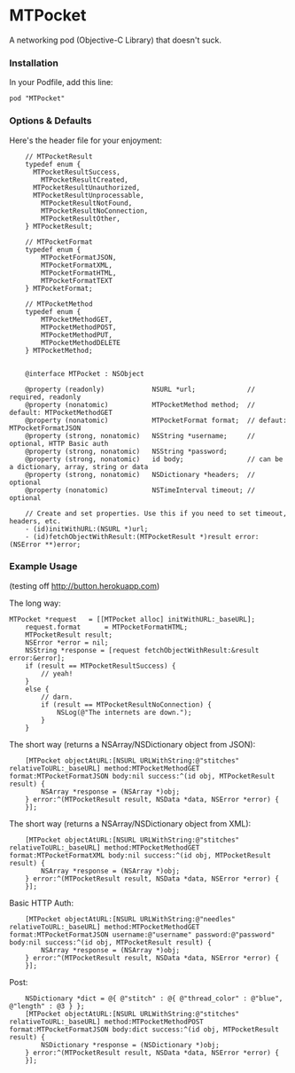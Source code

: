 MTPocket
========

A networking pod (Objective-C Library) that doesn't suck.

### Installation

In your Podfile, add this line:

    pod "MTPocket"
  

### Options & Defaults

Here's the header file for your enjoyment:

		// MTPocketResult
		typedef enum {
		  MTPocketResultSuccess,
			MTPocketResultCreated,
		  MTPocketResultUnauthorized,
		  MTPocketResultUnprocessable,
			MTPocketResultNotFound,
			MTPocketResultNoConnection,
			MTPocketResultOther,
		} MTPocketResult;
		
		// MTPocketFormat
		typedef enum {
			MTPocketFormatJSON,
			MTPocketFormatXML,
			MTPocketFormatHTML,
			MTPocketFormatTEXT
		} MTPocketFormat;
		
		// MTPocketMethod
		typedef enum {
			MTPocketMethodGET,
			MTPocketMethodPOST,
			MTPocketMethodPUT,
			MTPocketMethodDELETE
		} MTPocketMethod;
		
		
		@interface MTPocket : NSObject
		
		@property (readonly)			NSURL *url;				// required, readonly
		@property (nonatomic)			MTPocketMethod method;	// default: MTPocketMethodGET
		@property (nonatomic)			MTPocketFormat format;	// defaut: MTPocketFormatJSON
		@property (strong, nonatomic)	NSString *username;		// optional, HTTP Basic auth
		@property (strong, nonatomic)	NSString *password;
		@property (strong, nonatomic)	id body;				// can be a dictionary, array, string or data
		@property (strong, nonatomic)	NSDictionary *headers;	// optional
		@property (nonatomic)			NSTimeInterval timeout;	// optional
		
		// Create and set properties. Use this if you need to set timeout, headers, etc.
		- (id)initWithURL:(NSURL *)url;
		- (id)fetchObjectWithResult:(MTPocketResult *)result error:(NSError **)error;

### Example Usage

(testing off http://button.herokuapp.com)

The long way:

    MTPocket *request	= [[MTPocket alloc] initWithURL:_baseURL];
		request.format		= MTPocketFormatHTML;
		MTPocketResult result;
		NSError *error = nil;
		NSString *response = [request fetchObjectWithResult:&result error:&error];
		if (result == MTPocketResultSuccess) {
			// yeah!
		}
		else {
			// darn.
			if (result == MTPocketResultNoConnection) {
				NSLog(@"The internets are down.");
			}
		}

The short way (returns a NSArray/NSDictionary object from JSON):

		[MTPocket objectAtURL:[NSURL URLWithString:@"stitches" relativeToURL:_baseURL] method:MTPocketMethodGET format:MTPocketFormatJSON body:nil success:^(id obj, MTPocketResult result) {
			NSArray *response = (NSArray *)obj;
		} error:^(MTPocketResult result, NSData *data, NSError *error) {
		}];

The short way (returns a NSArray/NSDictionary object from XML):

		[MTPocket objectAtURL:[NSURL URLWithString:@"stitches" relativeToURL:_baseURL] method:MTPocketMethodGET format:MTPocketFormatXML body:nil success:^(id obj, MTPocketResult result) {
			NSArray *response = (NSArray *)obj;
		} error:^(MTPocketResult result, NSData *data, NSError *error) {
		}];

Basic HTTP Auth:

		[MTPocket objectAtURL:[NSURL URLWithString:@"needles" relativeToURL:_baseURL] method:MTPocketMethodGET format:MTPocketFormatJSON username:@"username" password:@"password" body:nil success:^(id obj, MTPocketResult result) {
			NSArray *response = (NSArray *)obj;
		} error:^(MTPocketResult result, NSData *data, NSError *error) {
		}];


Post:

		NSDictionary *dict = @{ @"stitch" : @{ @"thread_color" : @"blue", @"length" : @3 } };
		[MTPocket objectAtURL:[NSURL URLWithString:@"stitches" relativeToURL:_baseURL] method:MTPocketMethodPOST format:MTPocketFormatJSON body:dict success:^(id obj, MTPocketResult result) {
			NSDictionary *response = (NSDictionary *)obj;
		} error:^(MTPocketResult result, NSData *data, NSError *error) {
		}];
